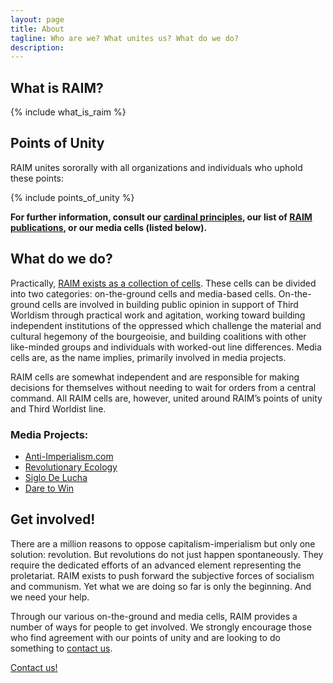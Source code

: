 ```yaml
---
layout: page
title: About
tagline: Who are we? What unites us? What do we do?
description:
---
```


## What is RAIM?

{% include what_is_raim %}

## Points of Unity

RAIM unites sororally with all organizations and individuals who uphold these points:

{% include points_of_unity %}

**For further information, consult our [cardinal principles](/members/cardinal-principles/), our list of [RAIM publications](/publications/), or our media cells (listed below).**

## What do we do?

Practically, [RAIM exists as a collection of cells](/statements/2014/06/25/raim-resolution-on-structure-and-organizing/). These cells can be divided into two categories: on-the-ground cells and media-based cells. On-the-ground cells are involved in building public opinion in support of Third Worldism through practical work and agitation, working toward building independent institutions of the oppressed which challenge the material and cultural hegemony of the bourgeoisie, and building coalitions with other like-minded groups and individuals with worked-out line differences. Media cells are, as the name implies, primarily involved in media projects.

RAIM cells are somewhat independent and are responsible for making decisions for themselves without needing to wait for orders from a central command. All RAIM cells are, however, united around RAIM’s points of unity and Third Worldist line.

### Media Projects:

* [Anti-Imperialism.com](http://anti-imperialism.com/)
* [Revolutionary Ecology](http://revolutionaryecology.com/)
* [Siglo De Lucha](http://siglodelucha.wordpress.com/)
* [Dare to Win](/publications/dare-to-win/)

## Get involved!

There are a million reasons to oppose capitalism-imperialism but only one solution: revolution. But revolutions do not just happen spontaneously. They require the dedicated efforts of an advanced element representing the proletariat. RAIM exists to push forward the subjective forces of socialism and communism. Yet what we are doing so far is only the beginning. And we need your help.

Through our various on-the-ground and media cells, RAIM provides a number of ways for people to get involved. We strongly encourage those who find agreement with our points of unity and are looking to do something to [contact us](/contact/).

<div class="text-center">
	<a href="{{ site.paths.contact }}" class="btn btn-primary btn-success"><span class="glyphicon glyphicon-envelope"></span> Contact us!</a>
</div>
